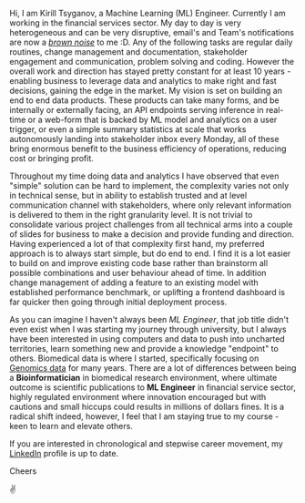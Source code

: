 
Hi, I am Kirill Tsyganov, a Machine Learning (ML) Engineer. Currently I am working in the financial services sector. My day to day is very heterogeneous and can be very disruptive, email's and Team's notifications are now a [_brown noise_](https://en.wikipedia.org/wiki/Brownian_noise) to me :D. Any of the following tasks are regular daily routines, change management and documentation, stakeholder engagement and communication, problem solving and coding. However the overall work and direction has stayed pretty constant for at least 10 years - enabling business to leverage data and analytics to make right and fast decisions, gaining the edge in the market. My vision is set on building an end to end data products. These products can take many forms, and be internally or externally facing, an API endpoints serving inference in real-time or a web-form that is backed by ML model and analytics on a user trigger, or even a simple summary statistics at scale that works autonomously landing into stakeholder inbox every Monday, all of these bring enormous benefit to the business efficiency of operations, reducing cost or bringing profit.

Throughout my time doing data and analytics I have observed that even "simple" solution can be hard to implement, the complexity varies not only in technical sense, but in ability to establish trusted and at level communication channel with stakeholders, where only relevant information is delivered to them in the right granularity level. It is not trivial to consolidate various project challenges from all technical arms into a couple of slides for business to make a decision and provide funding and direction. Having experienced a lot of that complexity first hand, my preferred approach is to always start simple, but do end to end. I find it is a lot easier to build on and improve existing code base rather than brainstorm all possible combinations and user behaviour ahead of time. In addition change management of adding a feature to an existing model with established performance benchmark, or uplifting a frontend dashboard is far quicker then going through initial deployment process.

As you can imagine I haven't always been _ML Engineer_, that job title didn't even exist when I was starting my journey through university, but I always have been interested in using computers and data to push into uncharted territories, learn something new and provide a knowledge "endpoint" to others. Biomedical data is where I started, specifically focusing on [Genomics data](https://www.genome.gov/about-genomics/fact-sheets/Genomic-Data-Science) for many years. There are a lot of differences between being a __Bioinformatician__ in biomedical research environment, where ultimate outcome is scientific publications to __ML Engineer__ in financial service sector, highly regulated environment where innovation encouraged but with cautions and small hiccups could results in millions of dollars fines. It is a radical shift indeed, however, I feel that I am staying true to my course - keen to learn and elevate others.

If you are interested in chronological and stepwise career movement, my [LinkedIn](https://www.linkedin.com/in/kirill-tsyganov-3b145788/) profile is up to date.

Cheers

&#x270C;
